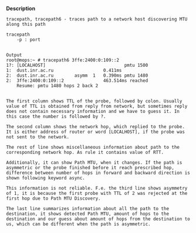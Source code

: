 
**Description**

	tracepath, tracepath6 - traces path to a network host discovering MTU along this path

	tracepath 
		-p : port


	Output
	root@mops:~ # tracepath6 3ffe:2400:0:109::2
	1?: [LOCALHOST]                              pmtu 1500
	1:  dust.inr.ac.ru                   0.411ms
	2:  dust.inr.ac.ru        asymm  1   0.390ms pmtu 1480
	2:  3ffe:2400:0:109::2               463.514ms reached
		Resume: pmtu 1480 hops 2 back 2


	The first column shows TTL of the probe, followed by colon. Usually value of TTL is obtained from reply from network, but sometimes reply does not contain necessary information and we have to guess it. In this case the number is followed by ?.

	The second column shows the network hop, which replied to the probe. It is either address of router or word [LOCALHOST], if the probe was not sent to the network.

	The rest of line shows miscellaneous information about path to the corresponding network hop. As rule it contains value of RTT. 
	
	Additionally, it can show Path MTU, when it changes. If the path is asymmetric or the probe finished before it reach prescribed hop, difference between number of hops in forward and backward direction is shown following keyword async. 
	
	This information is not reliable. F.e. the third line shows asymmetry of 1, it is because the first probe with TTL of 2 was rejected at the first hop due to Path MTU Discovery.

	The last line summarizes information about all the path to the destination, it shows detected Path MTU, amount of hops to the destination and our guess about amount of hops from the destination to us, which can be different when the path is asymmetric.
